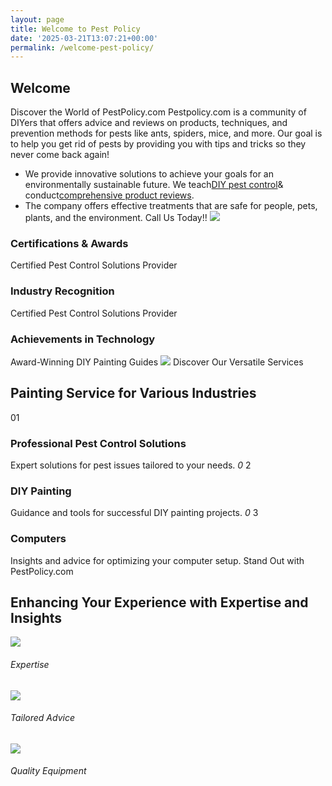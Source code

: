 ```yaml
---
layout: page
title: Welcome to Pest Policy
date: '2025-03-21T13:07:21+00:00'
permalink: /welcome-pest-policy/
---
```


## Welcome
Discover the World of PestPolicy.com
Pestpolicy.com is a community of DIYers that offers advice and reviews on products, techniques, and prevention methods for pests like ants, spiders, mice, and more. Our goal is to help you get rid of pests by providing you with tips and tricks so they never come back again!
- We provide innovative solutions to achieve your goals for an environmentally sustainable future. We teach[DIY pest control](https://pestpolicy.com/category/guide/)& conduct[comprehensive product reviews](https://pestpolicy.com/category/product-reviews/).
- The company offers effective treatments that are safe for people, pets, plants, and the environment.
Call Us Today!!
[](https://startertemplatecloud.com/e28/#)
![](/assets/img//)
### Certifications & Awards
Certified Pest Control Solutions Provider
### Industry Recognition
Certified Pest Control Solutions Provider
### Achievements in Technology
Award-Winning DIY Painting Guides
![](/assets/img//)
Discover Our Versatile Services
## Painting Service for Various Industries
01
### Professional Pest Control Solutions
Expert solutions for pest issues tailored to your needs.
*0*
2
### DIY Painting
Guidance and tools for successful DIY painting projects.
*0*
3
### Computers
Insights and advice for optimizing your computer setup.
Stand Out with PestPolicy.com
## Enhancing Your Experience with Expertise and Insights
![](/assets/img//)
###### Expertise
![](/assets/img//)
###### Tailored Advice
![](/assets/img//)
###### Quality Equipment